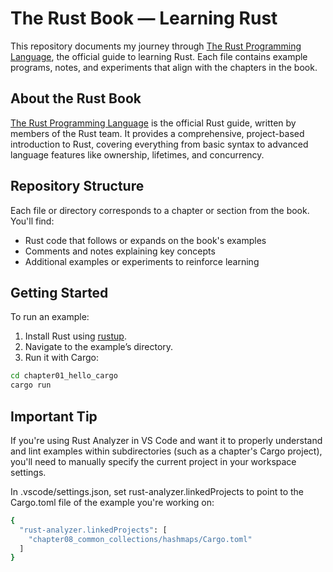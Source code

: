 # The Rust Book — Learning Rust

This repository documents my journey through [The Rust Programming Language](https://doc.rust-lang.org/book/), the official guide to learning Rust. Each file contains example programs, notes, and experiments that align with the chapters in the book.

## About the Rust Book

[The Rust Programming Language](https://doc.rust-lang.org/book/) is the official Rust guide, written by members of the Rust team. It provides a comprehensive, project-based introduction to Rust, covering everything from basic syntax to advanced language features like ownership, lifetimes, and concurrency.

## Repository Structure

Each file or directory corresponds to a chapter or section from the book. You'll find:

- Rust code that follows or expands on the book's examples
- Comments and notes explaining key concepts
- Additional examples or experiments to reinforce learning

## Getting Started

To run an example:

1. Install Rust using [rustup](https://rustup.rs/).
2. Navigate to the example’s directory.
3. Run it with Cargo:

```bash
cd chapter01_hello_cargo
cargo run
```
## Important Tip

If you're using Rust Analyzer in VS Code and want it to properly understand and lint examples within subdirectories (such as a chapter's Cargo project), you'll need to manually specify the current project in your workspace settings.

In .vscode/settings.json, set rust-analyzer.linkedProjects to point to the Cargo.toml file of the example you're working on:

```bash
{
  "rust-analyzer.linkedProjects": [
    "chapter08_common_collections/hashmaps/Cargo.toml"
  ]
}
```
